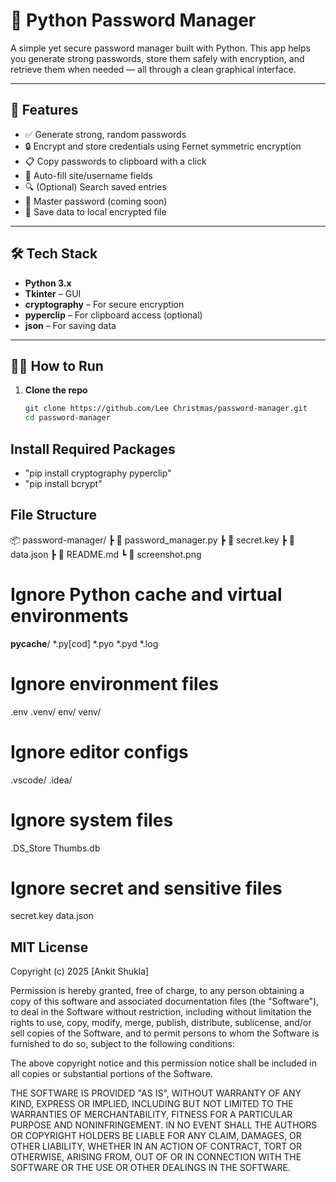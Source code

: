 # 🔐 Python Password Manager

A simple yet secure password manager built with Python. This app helps you generate strong passwords, store them safely with encryption, and retrieve them when needed — all through a clean graphical interface.



---------------------------------------

## 🚀 Features

- ✅ Generate strong, random passwords
- 🔒 Encrypt and store credentials using Fernet symmetric encryption
- 📋 Copy passwords to clipboard with a click
- 🧠 Auto-fill site/username fields
- 🔍 (Optional) Search saved entries
- 🔐 Master password (coming soon)
- 💾 Save data to local encrypted file

----------------------------------------

## 🛠 Tech Stack

- **Python 3.x**
- **Tkinter** – GUI
- **cryptography** – For secure encryption
- **pyperclip** – For clipboard access (optional)
- **json** – For saving data

----------------------------------------

## 🧑‍💻 How to Run

1. **Clone the repo**

   ```bash
   git clone https://github.com/Lee Christmas/password-manager.git
   cd password-manager

## Install Required Packages

- "pip install cryptography pyperclip"
- "pip install bcrypt"

## File Structure

📦 password-manager/
 ┣ 📄 password_manager.py
 ┣ 📄 secret.key
 ┣ 📄 data.json
 ┣ 📄 README.md
 ┗ 📸 screenshot.png

# Ignore Python cache and virtual environments
__pycache__/
*.py[cod]
*.pyo
*.pyd
*.log

# Ignore environment files
.env
.venv/
env/
venv/

# Ignore editor configs
.vscode/
.idea/

# Ignore system files
.DS_Store
Thumbs.db

# Ignore secret and sensitive files
secret.key
data.json

## MIT License

Copyright (c) 2025 [Ankit Shukla]

Permission is hereby granted, free of charge, to any person obtaining a copy
of this software and associated documentation files (the "Software"), to deal
in the Software without restriction, including without limitation the rights
to use, copy, modify, merge, publish, distribute, sublicense, and/or sell
copies of the Software, and to permit persons to whom the Software is
furnished to do so, subject to the following conditions:

The above copyright notice and this permission notice shall be included in all
copies or substantial portions of the Software.

THE SOFTWARE IS PROVIDED "AS IS", WITHOUT WARRANTY OF ANY KIND, EXPRESS OR
IMPLIED, INCLUDING BUT NOT LIMITED TO THE WARRANTIES OF MERCHANTABILITY,
FITNESS FOR A PARTICULAR PURPOSE AND NONINFRINGEMENT. IN NO EVENT SHALL THE
AUTHORS OR COPYRIGHT HOLDERS BE LIABLE FOR ANY CLAIM, DAMAGES, OR OTHER
LIABILITY, WHETHER IN AN ACTION OF CONTRACT, TORT OR OTHERWISE, ARISING FROM,
OUT OF OR IN CONNECTION WITH THE SOFTWARE OR THE USE OR OTHER DEALINGS IN THE
SOFTWARE.

